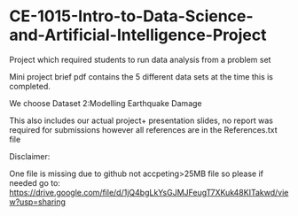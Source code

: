 # CE-1015-Intro-to-Data-Science-and-Artificial-Intelligence-Project
Project which required students to run data analysis from a problem set

Mini project brief pdf contains the 5 different data sets at the time this is completed.

We choose Dataset 2:Modelling Earthquake Damage

This also includes our actual project+ presentation slides, no report was required for submissions however all references are in the References.txt file

Disclaimer:

One file is missing due to github not accpeting>25MB file so please if needed go to:
https://drive.google.com/file/d/1jQ4bgLkYsGJMJFeugT7XKuk48KITakwd/view?usp=sharing
